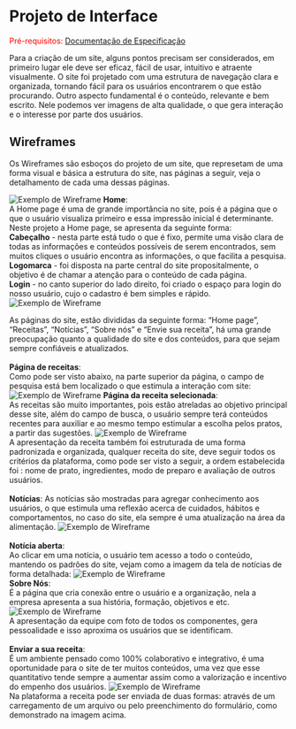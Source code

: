 
# Projeto de Interface

<span style="color:red">Pré-requisitos: <a href="2-Especificação do Projeto.md"> Documentação de Especificação</a></span>

Para a criação de um site, alguns pontos precisam ser considerados, em primeiro lugar ele deve ser eficaz, fácil de usar, intuitivo e atraente visualmente. O site foi projetado com uma estrutura de navegação clara e organizada, tornando fácil para os usuários encontrarem o que estão procurando. Outro aspecto fundamental é o conteúdo, relevante e bem escrito. Nele podemos ver imagens de alta qualidade, o que gera interação e o interesse por parte dos usuários.


## Wireframes
Os Wireframes são esboços do projeto de um site, que represetam de uma forma visual e básica a estrutura do site, nas páginas a seguir, veja o detalhamento de cada uma dessas páginas.

![Exemplo de Wireframe](img/wireframe-example.png)
**Home**:
<br> A Home page é uma de grande importância no site, pois é a página que o que o usuário visualiza primeiro e essa impressão inicial é determinante.
Neste projeto a Home page, se apresenta da seguinte forma:
<br>
**Cabeçalho** - nesta parte está tudo o que é fixo, permite uma visão clara de todas as informações e conteúdos possíveis de serem encontrados, sem muitos cliques o usuário encontra as informações, o que facilita a pesquisa.
<br>**Logomarca** - foi disposta na parte central do site propositalmente, o objetivo é de chamar a atenção para o conteúdo de cada página.
<br>**Login** - no canto superior do lado direito, foi criado o espaço para login do nosso usuário, cujo o cadastro é bem simples e rápido.
![Exemplo de Wireframe](img/wireframe-example01.png)

As páginas do site, estão divididas da seguinte forma: “Home page”, “Receitas”, “Notícias”, “Sobre nós” e “Envie sua receita”, há uma grande preocupação quanto a qualidade do site e dos conteúdos, para que sejam sempre confiáveis e atualizados.
<br>
<br>
**Página de receitas**:
<br>
Como pode ser visto  abaixo, na parte superior da página, o campo de pesquisa está bem localizado o que estimula a interação com site:
![Exemplo de Wireframe](img/wireframe-example02.png)
**Página da receita selecionada**:
<br>
As receitas são muito importantes, pois estão atreladas ao objetivo principal desse site, além do campo de busca, o usuário sempre terá conteúdos recentes para auxiliar e ao mesmo tempo estimular a escolha pelos pratos, a partir das sugestões.
![Exemplo de Wireframe](img/wireframe-example03.png)
<br>
A apresentação da receita também foi estruturada de uma forma padronizada e organizada, qualquer receita do site, deve seguir todos os critérios da plataforma, como pode ser visto a seguir, a ordem estabelecida foi : nome de prato, ingredientes, modo de preparo e avaliação de outros usuários.
<br>
<br>
**Notícias**:
As notícias são mostradas para agregar conhecimento aos usuários, o que estimula uma reflexão acerca de cuidados, hábitos e comportamentos, no caso do site, ela sempre é uma atualização na área da alimentação.
![Exemplo de Wireframe](img/wireframe-example04.png)
<br>
<br>
**Notícia aberta**:
<br>Ao clicar em uma notícia, o usuário tem acesso a todo o conteúdo, mantendo os padrões do site, vejam como a imagem da tela de notícias de forma detalhada:
![Exemplo de Wireframe](img/wireframe-example05.png)
<br>
**Sobre Nós**:
<br> É a página que cria conexão entre o usuário e a organização, nela a empresa apresenta a sua história, formação, objetivos e etc.
![Exemplo de Wireframe](img/wireframe-example06.png)
<br> A apresentação da equipe com foto de todos os componentes, gera pessoalidade e isso aproxima os usuários que se identificam.
<br>
<br>
**Enviar a sua receita**:
<br>
É um ambiente pensado como 100% colaborativo e integrativo, é uma oportunidade para o site de ter muitos conteúdos, uma vez que esse quantitativo tende sempre a aumentar assim como a valorização e incentivo do empenho dos usuários.
![Exemplo de Wireframe](img/wireframe-example07.png)
<br>
Na plataforma a receita pode ser enviada de duas formas: através de um carregamento de um arquivo ou pelo preenchimento do formulário, como demonstrado na imagem acima.


